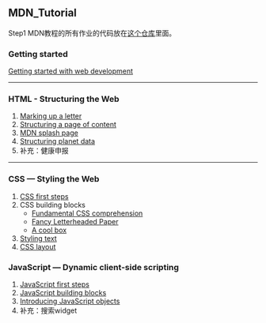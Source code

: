 ## MDN_Tutorial

Step1 MDN教程的所有作业的代码放在[这个仓库](https://github.com/AFukun/afukun.github.io)里面。

### Getting started

[Getting started with web development](http://afukun.github.io/getting-started)

---

### HTML - Structuring the Web

1. [Marking up a letter](http://afukun.github.io/markup-a-letter)
2. [Structuring a page of content](http://afukun.github.io/structuring-a-homepage)
3. [MDN splash page](http://afukun.github.io/mdn-splash-page)
4. [Structuring planet data](http://afukun.github.io/structuring-planet-data)
5. 补充：健康申报
---

### CSS — Styling the Web

1.  [CSS first steps](http://afukun.github.io/formatting-a-biography)
2.  CSS building blocks
    * [Fundamental CSS comprehension](http://afukun.github.io/fundamental-css-comprehension)
    * [Fancy Letterheaded Paper](http://afukun.github.io/fancy-letterheaded-paper)
    * [A cool box](http://afukun.github.io/cool-information-box)
3.  [Styling text](http://afukun.github.io/typesetting-a-homepage)
4.  [CSS layout](http://afukun.github.io/fundamental-layout-comprehension)

### JavaScript — Dynamic client-side scripting
1. [JavaScript first steps](http://afukun.github.io/silly-story-generator)
2. [JavaScript building blocks](http://afukun.github.io/image-gallery)
3. [Introducing JavaScript objects](http://afukun.github.io/bouncing-balls)
4. 补充：搜索widget
